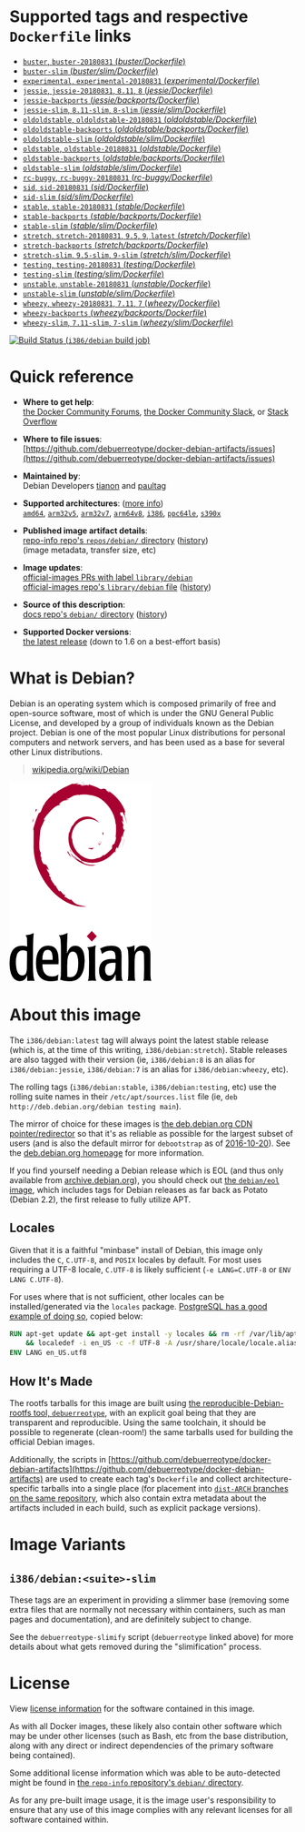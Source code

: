 <!--

********************************************************************************

WARNING:

    DO NOT EDIT "debian/README.md"

    IT IS AUTO-GENERATED

    (from the other files in "debian/" combined with a set of templates)

********************************************************************************

-->

# Supported tags and respective `Dockerfile` links

-	[`buster`, `buster-20180831` (*buster/Dockerfile*)](https://github.com/debuerreotype/docker-debian-artifacts/blob/bd74fe6073ca627191314cf87d86476a88fd2e43/buster/Dockerfile)
-	[`buster-slim` (*buster/slim/Dockerfile*)](https://github.com/debuerreotype/docker-debian-artifacts/blob/bd74fe6073ca627191314cf87d86476a88fd2e43/buster/slim/Dockerfile)
-	[`experimental`, `experimental-20180831` (*experimental/Dockerfile*)](https://github.com/debuerreotype/docker-debian-artifacts/blob/bd74fe6073ca627191314cf87d86476a88fd2e43/experimental/Dockerfile)
-	[`jessie`, `jessie-20180831`, `8.11`, `8` (*jessie/Dockerfile*)](https://github.com/debuerreotype/docker-debian-artifacts/blob/bd74fe6073ca627191314cf87d86476a88fd2e43/jessie/Dockerfile)
-	[`jessie-backports` (*jessie/backports/Dockerfile*)](https://github.com/debuerreotype/docker-debian-artifacts/blob/bd74fe6073ca627191314cf87d86476a88fd2e43/jessie/backports/Dockerfile)
-	[`jessie-slim`, `8.11-slim`, `8-slim` (*jessie/slim/Dockerfile*)](https://github.com/debuerreotype/docker-debian-artifacts/blob/bd74fe6073ca627191314cf87d86476a88fd2e43/jessie/slim/Dockerfile)
-	[`oldoldstable`, `oldoldstable-20180831` (*oldoldstable/Dockerfile*)](https://github.com/debuerreotype/docker-debian-artifacts/blob/bd74fe6073ca627191314cf87d86476a88fd2e43/oldoldstable/Dockerfile)
-	[`oldoldstable-backports` (*oldoldstable/backports/Dockerfile*)](https://github.com/debuerreotype/docker-debian-artifacts/blob/bd74fe6073ca627191314cf87d86476a88fd2e43/oldoldstable/backports/Dockerfile)
-	[`oldoldstable-slim` (*oldoldstable/slim/Dockerfile*)](https://github.com/debuerreotype/docker-debian-artifacts/blob/bd74fe6073ca627191314cf87d86476a88fd2e43/oldoldstable/slim/Dockerfile)
-	[`oldstable`, `oldstable-20180831` (*oldstable/Dockerfile*)](https://github.com/debuerreotype/docker-debian-artifacts/blob/bd74fe6073ca627191314cf87d86476a88fd2e43/oldstable/Dockerfile)
-	[`oldstable-backports` (*oldstable/backports/Dockerfile*)](https://github.com/debuerreotype/docker-debian-artifacts/blob/bd74fe6073ca627191314cf87d86476a88fd2e43/oldstable/backports/Dockerfile)
-	[`oldstable-slim` (*oldstable/slim/Dockerfile*)](https://github.com/debuerreotype/docker-debian-artifacts/blob/bd74fe6073ca627191314cf87d86476a88fd2e43/oldstable/slim/Dockerfile)
-	[`rc-buggy`, `rc-buggy-20180831` (*rc-buggy/Dockerfile*)](https://github.com/debuerreotype/docker-debian-artifacts/blob/bd74fe6073ca627191314cf87d86476a88fd2e43/rc-buggy/Dockerfile)
-	[`sid`, `sid-20180831` (*sid/Dockerfile*)](https://github.com/debuerreotype/docker-debian-artifacts/blob/bd74fe6073ca627191314cf87d86476a88fd2e43/sid/Dockerfile)
-	[`sid-slim` (*sid/slim/Dockerfile*)](https://github.com/debuerreotype/docker-debian-artifacts/blob/bd74fe6073ca627191314cf87d86476a88fd2e43/sid/slim/Dockerfile)
-	[`stable`, `stable-20180831` (*stable/Dockerfile*)](https://github.com/debuerreotype/docker-debian-artifacts/blob/bd74fe6073ca627191314cf87d86476a88fd2e43/stable/Dockerfile)
-	[`stable-backports` (*stable/backports/Dockerfile*)](https://github.com/debuerreotype/docker-debian-artifacts/blob/bd74fe6073ca627191314cf87d86476a88fd2e43/stable/backports/Dockerfile)
-	[`stable-slim` (*stable/slim/Dockerfile*)](https://github.com/debuerreotype/docker-debian-artifacts/blob/bd74fe6073ca627191314cf87d86476a88fd2e43/stable/slim/Dockerfile)
-	[`stretch`, `stretch-20180831`, `9.5`, `9`, `latest` (*stretch/Dockerfile*)](https://github.com/debuerreotype/docker-debian-artifacts/blob/bd74fe6073ca627191314cf87d86476a88fd2e43/stretch/Dockerfile)
-	[`stretch-backports` (*stretch/backports/Dockerfile*)](https://github.com/debuerreotype/docker-debian-artifacts/blob/bd74fe6073ca627191314cf87d86476a88fd2e43/stretch/backports/Dockerfile)
-	[`stretch-slim`, `9.5-slim`, `9-slim` (*stretch/slim/Dockerfile*)](https://github.com/debuerreotype/docker-debian-artifacts/blob/bd74fe6073ca627191314cf87d86476a88fd2e43/stretch/slim/Dockerfile)
-	[`testing`, `testing-20180831` (*testing/Dockerfile*)](https://github.com/debuerreotype/docker-debian-artifacts/blob/bd74fe6073ca627191314cf87d86476a88fd2e43/testing/Dockerfile)
-	[`testing-slim` (*testing/slim/Dockerfile*)](https://github.com/debuerreotype/docker-debian-artifacts/blob/bd74fe6073ca627191314cf87d86476a88fd2e43/testing/slim/Dockerfile)
-	[`unstable`, `unstable-20180831` (*unstable/Dockerfile*)](https://github.com/debuerreotype/docker-debian-artifacts/blob/bd74fe6073ca627191314cf87d86476a88fd2e43/unstable/Dockerfile)
-	[`unstable-slim` (*unstable/slim/Dockerfile*)](https://github.com/debuerreotype/docker-debian-artifacts/blob/bd74fe6073ca627191314cf87d86476a88fd2e43/unstable/slim/Dockerfile)
-	[`wheezy`, `wheezy-20180831`, `7.11`, `7` (*wheezy/Dockerfile*)](https://github.com/debuerreotype/docker-debian-artifacts/blob/bd74fe6073ca627191314cf87d86476a88fd2e43/wheezy/Dockerfile)
-	[`wheezy-backports` (*wheezy/backports/Dockerfile*)](https://github.com/debuerreotype/docker-debian-artifacts/blob/bd74fe6073ca627191314cf87d86476a88fd2e43/wheezy/backports/Dockerfile)
-	[`wheezy-slim`, `7.11-slim`, `7-slim` (*wheezy/slim/Dockerfile*)](https://github.com/debuerreotype/docker-debian-artifacts/blob/bd74fe6073ca627191314cf87d86476a88fd2e43/wheezy/slim/Dockerfile)

[![Build Status](https://doi-janky.infosiftr.net/job/multiarch/job/i386/job/debian/badge/icon) (`i386/debian` build job)](https://doi-janky.infosiftr.net/job/multiarch/job/i386/job/debian/)

# Quick reference

-	**Where to get help**:  
	[the Docker Community Forums](https://forums.docker.com/), [the Docker Community Slack](https://blog.docker.com/2016/11/introducing-docker-community-directory-docker-community-slack/), or [Stack Overflow](https://stackoverflow.com/search?tab=newest&q=docker)

-	**Where to file issues**:  
	[https://github.com/debuerreotype/docker-debian-artifacts/issues](https://github.com/debuerreotype/docker-debian-artifacts/issues)

-	**Maintained by**:  
	Debian Developers [tianon](https://qa.debian.org/developer.php?login=tianon) and [paultag](https://qa.debian.org/developer.php?login=paultag)

-	**Supported architectures**: ([more info](https://github.com/docker-library/official-images#architectures-other-than-amd64))  
	[`amd64`](https://hub.docker.com/r/amd64/debian/), [`arm32v5`](https://hub.docker.com/r/arm32v5/debian/), [`arm32v7`](https://hub.docker.com/r/arm32v7/debian/), [`arm64v8`](https://hub.docker.com/r/arm64v8/debian/), [`i386`](https://hub.docker.com/r/i386/debian/), [`ppc64le`](https://hub.docker.com/r/ppc64le/debian/), [`s390x`](https://hub.docker.com/r/s390x/debian/)

-	**Published image artifact details**:  
	[repo-info repo's `repos/debian/` directory](https://github.com/docker-library/repo-info/blob/master/repos/debian) ([history](https://github.com/docker-library/repo-info/commits/master/repos/debian))  
	(image metadata, transfer size, etc)

-	**Image updates**:  
	[official-images PRs with label `library/debian`](https://github.com/docker-library/official-images/pulls?q=label%3Alibrary%2Fdebian)  
	[official-images repo's `library/debian` file](https://github.com/docker-library/official-images/blob/master/library/debian) ([history](https://github.com/docker-library/official-images/commits/master/library/debian))

-	**Source of this description**:  
	[docs repo's `debian/` directory](https://github.com/docker-library/docs/tree/master/debian) ([history](https://github.com/docker-library/docs/commits/master/debian))

-	**Supported Docker versions**:  
	[the latest release](https://github.com/docker/docker-ce/releases/latest) (down to 1.6 on a best-effort basis)

# What is Debian?

Debian is an operating system which is composed primarily of free and open-source software, most of which is under the GNU General Public License, and developed by a group of individuals known as the Debian project. Debian is one of the most popular Linux distributions for personal computers and network servers, and has been used as a base for several other Linux distributions.

> [wikipedia.org/wiki/Debian](https://en.wikipedia.org/wiki/Debian)

![logo](https://raw.githubusercontent.com/docker-library/docs/b449be7df57e9ed9086bb5821bfb5d6cdc5d67a4/debian/logo.png)

# About this image

The `i386/debian:latest` tag will always point the latest stable release (which is, at the time of this writing, `i386/debian:stretch`). Stable releases are also tagged with their version (ie, `i386/debian:8` is an alias for `i386/debian:jessie`, `i386/debian:7` is an alias for `i386/debian:wheezy`, etc).

The rolling tags (`i386/debian:stable`, `i386/debian:testing`, etc) use the rolling suite names in their `/etc/apt/sources.list` file (ie, `deb http://deb.debian.org/debian testing main`).

The mirror of choice for these images is [the deb.debian.org CDN pointer/redirector](https://deb.debian.org) so that it's as reliable as possible for the largest subset of users (and is also the default mirror for `debootstrap` as of [2016-10-20](https://anonscm.debian.org/cgit/d-i/debootstrap.git/commit/?id=9e8bc60ad1ccf3a25ce7890526b70059f3e770de)). See the [deb.debian.org homepage](https://deb.debian.org) for more information.

If you find yourself needing a Debian release which is EOL (and thus only available from [archive.debian.org](http://archive.debian.org)), you should check out [the `debian/eol` image](https://hub.docker.com/r/debian/eol/), which includes tags for Debian releases as far back as Potato (Debian 2.2), the first release to fully utilize APT.

## Locales

Given that it is a faithful "minbase" install of Debian, this image only includes the `C`, `C.UTF-8`, and `POSIX` locales by default. For most uses requiring a UTF-8 locale, `C.UTF-8` is likely sufficient (`-e LANG=C.UTF-8` or `ENV LANG C.UTF-8`).

For uses where that is not sufficient, other locales can be installed/generated via the `locales` package. [PostgreSQL has a good example of doing so](https://github.com/docker-library/postgres/blob/69bc540ecfffecce72d49fa7e4a46680350037f9/9.6/Dockerfile#L21-L24), copied below:

```dockerfile
RUN apt-get update && apt-get install -y locales && rm -rf /var/lib/apt/lists/* \
	&& localedef -i en_US -c -f UTF-8 -A /usr/share/locale/locale.alias en_US.UTF-8
ENV LANG en_US.utf8
```

## How It's Made

The rootfs tarballs for this image are built using [the reproducible-Debian-rootfs tool, `debuerreotype`](https://github.com/debuerreotype/debuerreotype), with an explicit goal being that they are transparent and reproducible. Using the same toolchain, it should be possible to regenerate (clean-room!) the same tarballs used for building the official Debian images.

Additionally, the scripts in [https://github.com/debuerreotype/docker-debian-artifacts](https://github.com/debuerreotype/docker-debian-artifacts) are used to create each tag's `Dockerfile` and collect architecture-specific tarballs into a single place (for placement into [`dist-ARCH` branches on the same repository](https://github.com/debuerreotype/docker-debian-artifacts/branches), which also contain extra metadata about the artifacts included in each build, such as explicit package versions).

# Image Variants

## `i386/debian:<suite>-slim`

These tags are an experiment in providing a slimmer base (removing some extra files that are normally not necessary within containers, such as man pages and documentation), and are definitely subject to change.

See the `debuerreotype-slimify` script (`debuerreotype` linked above) for more details about what gets removed during the "slimification" process.

# License

View [license information](https://www.debian.org/social_contract#guidelines) for the software contained in this image.

As with all Docker images, these likely also contain other software which may be under other licenses (such as Bash, etc from the base distribution, along with any direct or indirect dependencies of the primary software being contained).

Some additional license information which was able to be auto-detected might be found in [the `repo-info` repository's `debian/` directory](https://github.com/docker-library/repo-info/tree/master/repos/debian).

As for any pre-built image usage, it is the image user's responsibility to ensure that any use of this image complies with any relevant licenses for all software contained within.
